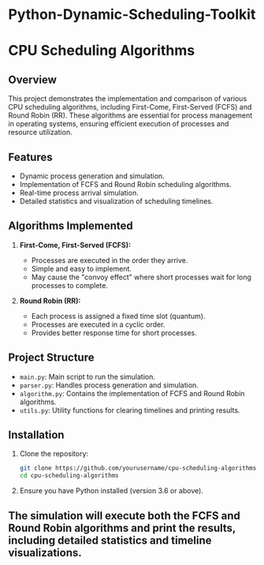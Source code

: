 # Python-Dynamic-Scheduling-Toolkit
# CPU Scheduling Algorithms

## Overview

This project demonstrates the implementation and comparison of various CPU scheduling algorithms, including First-Come, First-Served (FCFS) and Round Robin (RR). These algorithms are essential for process management in operating systems, ensuring efficient execution of processes and resource utilization.

## Features

- Dynamic process generation and simulation.
- Implementation of FCFS and Round Robin scheduling algorithms.
- Real-time process arrival simulation.
- Detailed statistics and visualization of scheduling timelines.

## Algorithms Implemented

1. **First-Come, First-Served (FCFS):**
   - Processes are executed in the order they arrive.
   - Simple and easy to implement.
   - May cause the "convoy effect" where short processes wait for long processes to complete.

2. **Round Robin (RR):**
   - Each process is assigned a fixed time slot (quantum).
   - Processes are executed in a cyclic order.
   - Provides better response time for short processes.

## Project Structure

- `main.py`: Main script to run the simulation.
- `parser.py`: Handles process generation and simulation.
- `algorithm.py`: Contains the implementation of FCFS and Round Robin algorithms.
- `utils.py`: Utility functions for clearing timelines and printing results.

## Installation

1. Clone the repository:
   ```bash
   git clone https://github.com/yourusername/cpu-scheduling-algorithms.git
   cd cpu-scheduling-algorithms
   
2. Ensure you have Python installed (version 3.6 or above).


## The simulation will execute both the FCFS and Round Robin algorithms and print the results, including detailed statistics and timeline visualizations.
